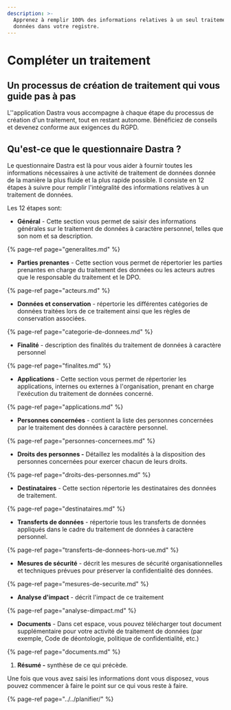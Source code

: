 ```yaml
---
description: >-
  Apprenez à remplir 100% des informations relatives à un seul traitement de
  données dans votre registre.
---
```


# Compléter un traitement

## Un processus de création de traitement qui vous guide pas à pas

L''application Dastra vous accompagne à chaque étape du processus de création d'un traitement, tout en restant autonome. Bénéficiez de conseils et devenez conforme aux exigences du RGPD.



## Qu'est-ce que le questionnaire Dastra ? 

Le questionnaire Dastra est là pour vous aider à fournir toutes les informations nécessaires à une activité de traitement de données donnée de la manière la plus fluide et la plus rapide possible. Il consiste en 12 étapes à suivre pour remplir l'intégralité des informations relatives à un traitement de données.

Les 12 étapes sont: 

* **Général** - Cette section vous permet de saisir des informations générales sur le traitement de données à caractère personnel, telles que son nom et sa description.

{% page-ref page="generalites.md" %}

* **Parties prenantes** - Cette section vous permet de répertorier les parties prenantes en charge du traitement des données ou les acteurs autres que le responsable du traitement et le DPO.

{% page-ref page="acteurs.md" %}

* **Données et conservation** - répertorie les différentes catégories de données traitées lors de ce traitement ainsi que les règles de conservation associées.

{% page-ref page="categorie-de-donnees.md" %}

* **Finalité** - description des finalités du traitement de données à caractère personnel 

{% page-ref page="finalites.md" %}

* **Applications** - Cette section vous permet de répertorier les applications, internes ou externes à l'organisation, prenant en charge l'exécution du traitement de données concerné. 

{% page-ref page="applications.md" %}

* **Personnes concernées** - contient la liste des personnes concernées par le traitement des données à caractère personnel. 

{% page-ref page="personnes-concernees.md" %}

* **Droits des personnes -** Détaillez les modalités à la disposition des personnes concernées pour exercer chacun de leurs droits. 

{% page-ref page="droits-des-personnes.md" %}

* **Destinataires** - Cette section répertorie les destinataires des données de traitement. 

{% page-ref page="destinataires.md" %}

* **Transferts de données** - répertorie tous les transferts de données appliqués dans le cadre du traitement de données à caractère personnel. 

{% page-ref page="transferts-de-donnees-hors-ue.md" %}

* **Mesures de sécurité** - décrit les mesures de sécurité organisationnelles et techniques prévues pour préserver la confidentialité des données. 

{% page-ref page="mesures-de-securite.md" %}

* **Analyse d'impact** - décrit l'impact de ce traitement 

{% page-ref page="analyse-dimpact.md" %}

* **Documents** - Dans cet espace, vous pouvez télécharger tout document supplémentaire pour votre activité de traitement de données \(par exemple, Code de déontologie, politique de confidentialité, etc.\)

{% page-ref page="documents.md" %}

1. **Résumé -** synthèse de ce qui précède. 

Une fois que vous avez saisi les informations dont vous disposez, vous pouvez commencer à faire le point sur ce qui vous reste à faire.

{% page-ref page="../../planifier/" %}



